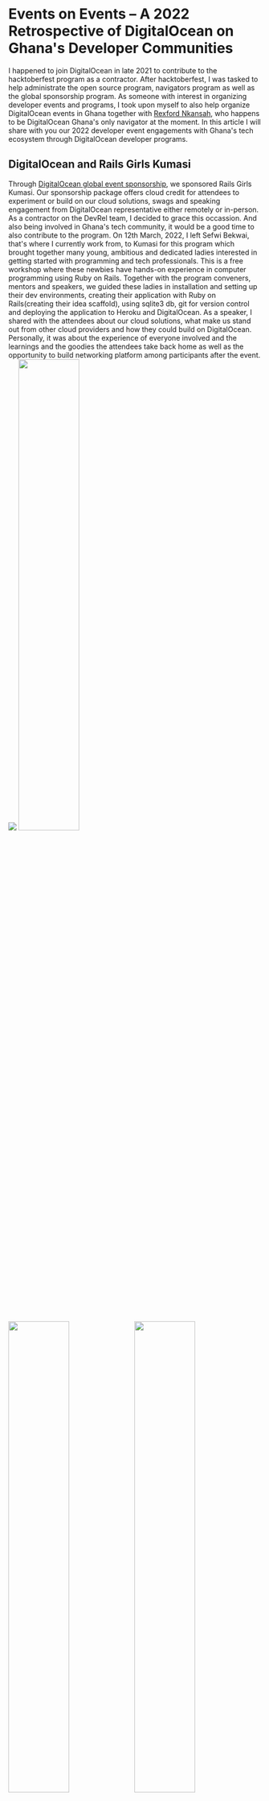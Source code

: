 # Events on Events – A 2022 Retrospective of DigitalOcean on Ghana's Developer Communities

I happened to join DigitalOcean in late 2021 to contribute to the hacktoberfest program as a contractor. After hacktoberfest, I was tasked to help administrate the open source program, navigators program as well as the global sponsorship program. As someone with interest in organizing developer events and programs, I took upon myself to also help organize DigitalOcean events in Ghana together with [Rexford Nkansah](https://www.linkedin.com/in/khophi/), who happens to be DigitalOcean Ghana's only navigator at the moment. In this article I will share with you our 2022 developer event engagements with Ghana's tech ecosystem through DigitalOcean developer programs. 

## DigitalOcean and Rails Girls Kumasi

Through [DigitalOcean global event sponsorship](https://docs.google.com/forms/d/e/1FAIpQLSct7cckz6so_Bb2onRqxFVfAz5fgpK69hsWWgvxy-wm01KewQ/viewform), we sponsored Rails Girls Kumasi. Our sponsorship package offers cloud credit for attendees to experiment or build on our cloud solutions, swags and speaking engagement from DigitalOcean representative either remotely or in-person. As a contractor on the DevRel team, I decided to grace this occassion. And also being involved in Ghana's tech community, it would be a good time to also contribute to the program. On 12th March, 2022, I left Sefwi Bekwai, that's where I currently work from, to Kumasi for this program which brought together many young, ambitious and dedicated ladies interested in getting started with programming and tech professionals. This is a free workshop where these newbies have hands-on experience in computer programming using Ruby on Rails. Together with the program conveners, mentors and speakers, we guided these ladies in installation and setting up their dev environments, creating their application with Ruby on Rails(creating their idea scaffold), using sqlite3 db, git for version control and deploying the application to Heroku and DigitalOcean.
As a speaker, I shared with the attendees about our cloud solutions, what make us stand out from other cloud providers and how they could build on DigitalOcean. Personally, it was about the experience of everyone involved and the learnings and the goodies the attendees take back home as well as the opportunity to build networking platform among participants after the event. 
<img  src="IMG_1301.jpg"> 
<img  src="1649509105070.jpeg" width="49%">
<img  src="FNqGJWEWYAIqT4L.jpeg" width="49%">
<img src="RailsGirls-156_Original.jpg" width="49%">
<img src="IMG_1302.JPG" width="49%">
<img  src="FNpKbo3XEAIsIZK.jpeg">


## DigitalOcean Accra's Inaugural Meetup

While administrating the sponsorship program, I spoke at many events remotely and just for the first time to be in Kumasi to interact with event attendees about DigitalOcean, I realized it's time to bring DigitalOcean home through its global meetup chapters.
Together Rexford, we started the [Accra meetup chapter](https://www.meetup.com/digitalocean-accra/) to bring together local tech professionals of all skill levels to share resources, learn, and form discussions around cloud and DevOps topics including configuration management, containers, databases, monitoring, virtualization, scalability, performance, and more. 

To officially launch this meetup, we hosted our inaugural meetup on 20th August, 2022 which brought together about 50 local tech professionals. 

I led a great introduction to the DigitalOcean community, cloud services and a technical walkthrough of building JAMstack application using DigitalOcean managed Databases, Spaces, App platform and Serverless Function. Rexford also gave a talk on Kubernetes while [Clemence Sedem Agozi](https://www.linkedin.com/in/efocoder/) gave a deep dive into cloud security. Below is the recorded video available on Youtube.

[![DigitalOcean Inaugural Accra Meetup Youtube Video](DOAM.png)](https://youtu.be/D37ABxkRf9I "Ddadfdsa")

By end of our meetup, many developers were left inspired to explore DigitalOcean cloud solutions and as techies love swags, so we gave out many swags; t-shirts, stickers, hoodies.


## DigitalOcean at Pycon Ghana 2022

[Pycon Ghana](https://gh.pycon.org/) is an annual community conference convene by Python Ghana. The 2022 edition was a 3-day conference with a lot of talks, workshops and many fun activities. 

DigitalOcean was privilege to be part of the sponsors of the open source track and also as the conference was hosted in October, it was a great opportunity to celebrate hacktoberfest. Rexford Nkansah and I shared with the participants about opensource contributions through the lens of hacktoberfest and DigitalOcean navigators program.
<img src="IMG_1599.jpg">
<img src="20221014_110926.jpg" width="49%">
<img src="20221014_105735.jpg" width="49%">
<img src="20221013_110245.jpg">

And the conference ended with an opensource sprint where participants were actively contributing to open source as part of hacktoberfest contributions. It was a night of fun and I was overjoyed to see folks passionately looking for projects they would contribute to. Since I work more with PHP, I selected PHPMyAdmin to contribute to.
<img src="IMG_168.JPG">
<img src="IMG_170.JPG" width="49%">
<img src="IMG_171.JPG" width="49%">


## A revisit to Kumasi for DevFest Kumasi

After organizing the maiden DigitalOcean meetup for techies in Accra, Rexford and I planned to let DigitalOcean in-person event touch many corners of Ghana with budding tech ecosystem. So Kumasi was our next stop for such event and we thought of organizing that before the year ends. When I later came across DevFest Kumasi was about to be hosted, it was a good time to support and collaborate on the event as we all in this ecosystem together for nuturing of talents, and supporting each other's career journey.

On Saturday, 21st December, 2022, I travelled about 3hours by bus to Kumasi from Sefwi Bekwai and Rexford also got to Kumasi from Koforidua within 5hours. I got to the event venue earlier and within some minutes, Rexford was there, handed off the swags to me and I was able to set up a booth with so many swags for the participants. Immediately, after the boot set up, many attendees came around asking if we are selling them? After mentioning, we are here because of them, the excitements on their faces shows that the tech events really need such collaborations. 

I also had a speaking engagement with the participants on exploring DigitalOcean cloud for their startups and buiding personal projects and in doing so they could inspire their teams to adopt our solutions.
<img src="20221217_104116.jpg">
<img src="IMG_1938.jpg" width="33%">
<img src="20221217_104201.jpg" width="33%">
<img src="20221217_102310.jpg" width="33%">
<img src="20221217_142329.jpg">

## In Conclusion

Thanks to the tremendous efforts of our Global Sponsorships Program and Hacktoberfest, 2022 gave all of us reason to contribute to Ghana's developer community. We appreciate the innovation and hardwork from all the event organizers helping grow Ghana's developer community and we know in 2023, we would engage more often through these programs.